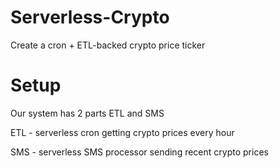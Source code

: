 # Serverless-Crypto

Create a cron + ETL-backed crypto price ticker

# Setup

Our system has 2 parts ETL and SMS

ETL - serverless cron getting crypto prices every hour

SMS - serverless SMS processor sending recent crypto prices
